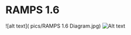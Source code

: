 # RAMPS 1.6
![alt text]( pics/RAMPS 1.6 Diagram.jpg)
![Alt text](RAMPS%201.6%20Pinout.png?raw=true "RAMPS 1.6 Pinout")
